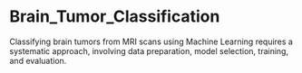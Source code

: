 # Brain_Tumor_Classification

Classifying brain tumors from MRI scans using Machine Learning requires a systematic approach, involving data preparation, model selection, training, and evaluation. 
